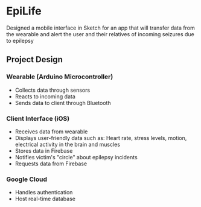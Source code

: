 # EpiLife
Designed a mobile interface in Sketch for an app that will transfer data from the wearable and alert the user and their relatives of incoming seizures due to epilepsy

## Project Design

### Wearable (Arduino Microcontroller)
- Collects data through sensors
- Reacts to incoming data
- Sends data to client through Bluetooth

### Client Interface (iOS) 
- Receives data from wearable
- Displays user-friendly data such as: Heart rate, stress levels, motion, electrical activity in the brain and muscles
- Stores data in Firebase
- Notifies victim's "circle" about epilepsy incidents
- Requests data from Firebase

### Google Cloud
- Handles authentication
- Host real-time database
